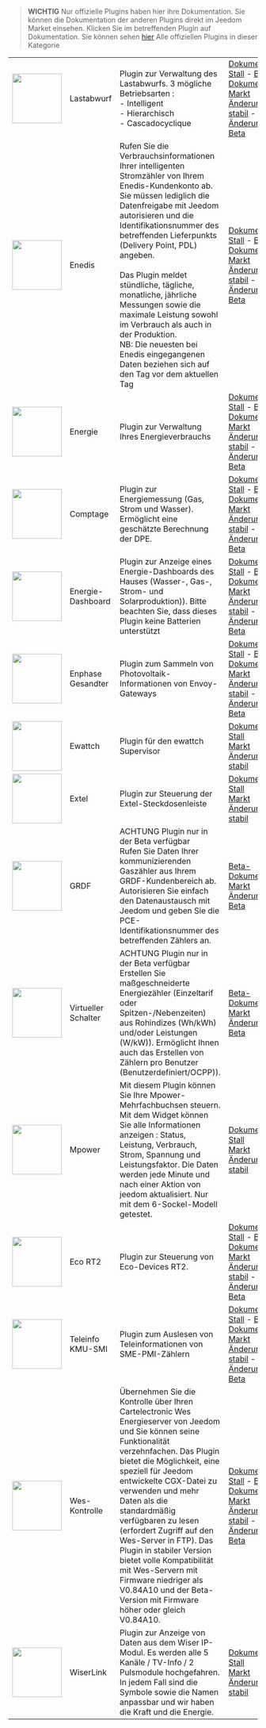 
>**WICHTIG**
>Nur offizielle Plugins haben hier ihre Dokumentation. Sie können die Dokumentation der anderen Plugins direkt im Jeedom Market einsehen. Klicken Sie im betreffenden Plugin auf Dokumentation.
>Sie können sehen [hier](https://market.jeedom.com/index.php?v=d&p=market&type=plugin&categorie=energy) Alle offiziellen Plugins in dieser Kategorie


| | | | |
|--- | --- | --- | ---|
|<img src="delestage/delestage_icon.png" class="pluginLogo" width="100" />|Lastabwurf|Plugin zur Verwaltung des Lastabwurfs. 3 mögliche Betriebsarten : <br>- Intelligent <br>- Hierarchisch <br>- Cascadocyclique|[Dokumentation Stall](delestage/index.md) - [Beta-Dokumentation](delestage/beta/index.md)<br/>[Markt](https://market.jeedom.com/index.php?v=d&p=market_display&id=2616)<br/>[Änderungsprotokoll stabil](delestage/changelog.md) - [Änderungsprotokoll Beta](delestage/beta/changelog.md)|
|<img src="enedis/enedis_icon.png" class="pluginLogo" width="100" />|Enedis|Rufen Sie die Verbrauchsinformationen Ihrer intelligenten Stromzähler von Ihrem Enedis-Kundenkonto ab. Sie müssen lediglich die Datenfreigabe mit Jeedom autorisieren und die Identifikationsnummer des betreffenden Lieferpunkts (Delivery Point, PDL) angeben. <br/><br/>Das Plugin meldet stündliche, tägliche, monatliche, jährliche Messungen sowie die maximale Leistung sowohl im Verbrauch als auch in der Produktion. <br/>NB: Die neuesten bei Enedis eingegangenen Daten beziehen sich auf den Tag vor dem aktuellen Tag|[Dokumentation Stall](enedis/index.md) - [Beta-Dokumentation](enedis/beta/index.md)<br/>[Markt](https://market.jeedom.com/index.php?v=d&p=market_display&id=4036)<br/>[Änderungsprotokoll stabil](enedis/changelog.md) - [Änderungsprotokoll Beta](enedis/beta/changelog.md)|
|<img src="energy/energy_icon.png" class="pluginLogo" width="100" />|Energie|Plugin zur Verwaltung Ihres Energieverbrauchs|[Dokumentation Stall](energy/index.md) - [Beta-Dokumentation](energy/beta/index.md)<br/>[Markt](https://market.jeedom.com/index.php?v=d&p=market_display&id=54)<br/>[Änderungsprotokoll stabil](energy/changelog.md) - [Änderungsprotokoll Beta](energy/beta/changelog.md)|
|<img src="energy2/energy2_icon.png" class="pluginLogo" width="100" />|Comptage|Plugin zur Energiemessung (Gas, Strom und Wasser). Ermöglicht eine geschätzte Berechnung der DPE.|[Dokumentation Stall](energy2/index.md) - [Beta-Dokumentation](energy2/beta/index.md)<br/>[Markt](https://market.jeedom.com/index.php?v=d&p=market_display&id=3591)<br/>[Änderungsprotokoll stabil](energy2/changelog.md) - [Änderungsprotokoll Beta](energy2/beta/changelog.md)|
|<img src="energy3/energy3_icon.png" class="pluginLogo" width="100" />|Energie-Dashboard|Plugin zur Anzeige eines Energie-Dashboards des Hauses (Wasser-, Gas-, Strom- und Solarproduktion)). Bitte beachten Sie, dass dieses Plugin keine Batterien unterstützt|[Dokumentation Stall](energy3/index.md) - [Beta-Dokumentation](energy3/beta/index.md)<br/>[Markt](https://market.jeedom.com/index.php?v=d&p=market_display&id=4376)<br/>[Änderungsprotokoll stabil](energy3/changelog.md) - [Änderungsprotokoll Beta](energy3/beta/changelog.md)|
|<img src="envoy/envoy_icon.png" class="pluginLogo" width="100" />|Enphase Gesandter|Plugin zum Sammeln von Photovoltaik-Informationen von Envoy-Gateways|[Dokumentation Stall](envoy/index.md) - [Beta-Dokumentation](envoy/beta/index.md)<br/>[Markt](https://market.jeedom.com/index.php?v=d&p=market_display&id=3992)<br/>[Änderungsprotokoll stabil](envoy/changelog.md) - [Änderungsprotokoll Beta](envoy/beta/changelog.md)|
|<img src="ewattch/ewattch_icon.png" class="pluginLogo" width="100" />|Ewattch|Plugin für den ewattch Supervisor|[Dokumentation Stall](ewattch/index.md)<br/>[Markt](https://market.jeedom.com/index.php?v=d&p=market_display&id=1668)<br/>[Änderungsprotokoll stabil](ewattch/changelog.md)|
|<img src="extel/extel_icon.png" class="pluginLogo" width="100" />|Extel|Plugin zur Steuerung der Extel-Steckdosenleiste|[Dokumentation Stall](extel/index.md)<br/>[Markt](https://market.jeedom.com/index.php?v=d&p=market_display&id=2979)<br/>[Änderungsprotokoll stabil](extel/changelog.md)|
|<img src="grdf/beta/grdf_icon.png" class="pluginLogo" width="100" />|GRDF|ACHTUNG Plugin nur in der Beta verfügbar<br/>Rufen Sie Daten Ihrer kommunizierenden Gaszähler aus Ihrem GRDF-Kundenbereich ab. Autorisieren Sie einfach den Datenaustausch mit Jeedom und geben Sie die PCE-Identifikationsnummer des betreffenden Zählers an.|[Beta-Dokumentation](grdf/beta/index.md)<br/>[Markt](https://market.jeedom.com/index.php?v=d&p=market_display&id=4488)<br/>[Änderungsprotokoll Beta](grdf/beta/changelog.md)|
|<img src="jeeMeter/beta/jeeMeter_icon.png" class="pluginLogo" width="100" />|Virtueller Schalter|ACHTUNG Plugin nur in der Beta verfügbar<br/>Erstellen Sie maßgeschneiderte Energiezähler (Einzeltarif oder Spitzen-/Nebenzeiten) aus Rohindizes (Wh/kWh) und/oder Leistungen (W/kW)). Ermöglicht Ihnen auch das Erstellen von Zählern pro Benutzer (Benutzerdefiniert/OCPP)).|[Beta-Dokumentation](jeeMeter/beta/index.md)<br/>[Markt](https://market.jeedom.com/index.php?v=d&p=market_display&id=4533)<br/>[Änderungsprotokoll Beta](jeeMeter/beta/changelog.md)|
|<img src="mpower/mpower_icon.png" class="pluginLogo" width="100" />|Mpower|Mit diesem Plugin können Sie Ihre Mpower-Mehrfachbuchsen steuern. Mit dem Widget können Sie alle Informationen anzeigen : Status, Leistung, Verbrauch, Strom, Spannung und Leistungsfaktor. Die Daten werden jede Minute und nach einer Aktion von jeedom aktualisiert. Nur mit dem 6-Sockel-Modell getestet.|[Dokumentation Stall](mpower/index.md)<br/>[Markt](https://market.jeedom.com/index.php?v=d&p=market_display&id=2181)<br/>[Änderungsprotokoll stabil](mpower/changelog.md)|
|<img src="rt2/rt2_icon.png" class="pluginLogo" width="100" />|Eco RT2|Plugin zur Steuerung von Eco-Devices RT2.|[Dokumentation Stall](rt2/index.md) - [Beta-Dokumentation](rt2/beta/index.md)<br/>[Markt](https://market.jeedom.com/index.php?v=d&p=market_display&id=2918)<br/>[Änderungsprotokoll stabil](rt2/changelog.md) - [Änderungsprotokoll Beta](rt2/beta/changelog.md)|
|<img src="teleinfoPMEPMI/teleinfoPMEPMI_icon.png" class="pluginLogo" width="100" />|Teleinfo KMU-SMI|Plugin zum Auslesen von Teleinformationen von SME-PMI-Zählern|[Dokumentation Stall](teleinfoPMEPMI/index.md) - [Beta-Dokumentation](teleinfoPMEPMI/beta/index.md)<br/>[Markt](https://market.jeedom.com/index.php?v=d&p=market_display&id=4448)<br/>[Änderungsprotokoll stabil](teleinfoPMEPMI/changelog.md) - [Änderungsprotokoll Beta](teleinfoPMEPMI/beta/changelog.md)|
|<img src="wescontrol/wescontrol_icon.png" class="pluginLogo" width="100" />|Wes-Kontrolle|Übernehmen Sie die Kontrolle über Ihren Cartelectronic Wes Energieserver von Jeedom und Sie können seine Funktionalität verzehnfachen. Das Plugin bietet die Möglichkeit, eine speziell für Jeedom entwickelte CGX-Datei zu verwenden und mehr Daten als die standardmäßig verfügbaren zu lesen (erfordert Zugriff auf den Wes-Server in FTP). Das Plugin in stabiler Version bietet volle Kompatibilität mit Wes-Servern mit Firmware niedriger als V0.84A10 und der Beta-Version mit Firmware höher oder gleich V0.84A10.|[Dokumentation Stall](wescontrol/index.md) - [Beta-Dokumentation](wescontrol/beta/index.md)<br/>[Markt](https://market.jeedom.com/index.php?v=d&p=market_display&id=4151)<br/>[Änderungsprotokoll stabil](wescontrol/changelog.md) - [Änderungsprotokoll Beta](wescontrol/beta/changelog.md)|
|<img src="wiserlink/wiserlink_icon.png" class="pluginLogo" width="100" />|WiserLink|Plugin zur Anzeige von Daten aus dem Wiser IP-Modul. Es werden alle 5 Kanäle / TV-Info / 2 Pulsmodule hochgefahren. In jedem Fall sind die Symbole sowie die Namen anpassbar und wir haben die Kraft und die Energie.|[Dokumentation Stall](wiserlink/index.md)<br/>[Markt](https://market.jeedom.com/index.php?v=d&p=market_display&id=2938)<br/>[Änderungsprotokoll stabil](wiserlink/changelog.md)|
